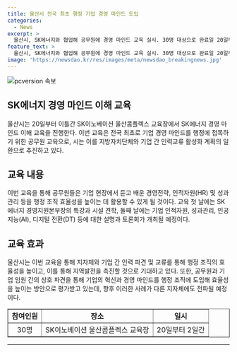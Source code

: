 ```yaml
---
title: 울산시 전국 최초 행정 기업 경영 마인드 도입
categories:
  - News
excerpt: >
  울산시, SK에너지와 협업해 공무원에 경영 마인드 교육 실시. 30명 대상으로 완료일 20일부터 2일간 진행 예정. 행정안전부와의 협업으로 추진 중이며, 교육을 통해 행정 조직 효율성을 높이고 지역발전 활성화 예정. 이번 교육에는 특강, 견학, 토론회 등 다양한 내용이 포함되며, 공무원과 기업 간의 파견 사례로 주목을 받고 있음. 향후 이 사례는 전국 지자체에 전파될 예정.
feature_text: >
  울산시, SK에너지와 협업해 공무원에 경영 마인드 교육 실시. 30명 대상으로 완료일 20일부터 2일간 진행 예정. 행정안전부와의 협업으로 추진 중이며, 교육을 통해 행정 조직 효율성을 높이고 지역발전 활성화 예정. 이번 교육에는 특강, 견학, 토론회 등 다양한 내용이 포함되며, 공무원과 기업 간의 파견 사례로 주목을 받고 있음. 향후 이 사례는 전국 지자체에 전파될 예정.
image: 'https://newsdao.kr/res/images/meta/newsdao_breakingnews.jpg'
---
```


<p><img src="https://newsdao.kr/res/images/meta/newsdao_breakingnews.jpg" alt="pcversion 속보" /></p>

<h2 data-ke-size="size26">SK에너지 경영 마인드 이해 교육</h2>

<p data-ke-size="size16">울산시는 20일부터 이틀간 SK이노베이션 울산콤플렉스 교육장에서 SK에너지 경영 마인드 이해 교육을 진행한다. 이번 교육은 전국 최초로 기업 경영 마인드를 행정에 접목하기 위한 공무원 교육으로, 시는 이를 지방자치단체와 기업 간 인력교류 활성화 계획의 일환으로 추진하고 있다.</p>

<h2 data-ke-size="size26">교육 내용</h2>

<p data-ke-size="size16">이번 교육을 통해 공무원들은 기업 현장에서 듣고 배운 경영전략, 인적자원(HR) 및 성과관리 등을 행정 조직 효율성을 높이는 데 활용할 수 있게 될 것이다. 교육 첫 날에는 SK에너지 경영지원본부장의 특강과 시설 견학, 둘째 날에는 기업 인적자원, 성과관리, 인공지능(AI), 디지털 전환(DT) 등에 대한 설명과 토론회가 개최될 예정이다.</p>

<h2 data-ke-size="size26">교육 효과</h2>

<p data-ke-size="size16">울산시는 이번 교육을 통해 지자체와 기업 간 인력 파견 및 교류를 통해 행정 조직의 효율성을 높이고, 이를 통해 지역발전을 촉진할 것으로 기대하고 있다. 또한, 공무원과 기업 임원 간의 상호 파견을 통해 기업의 혁신과 경영 마인드를 행정 조직에 도입해 효율성을 높이는 방안으로 평가받고 있는데, 향후 이러한 사례가 다른 지자체에도 전파될 예정이다.</p>

<table style="width: 100%;" border="1">
<tbody>
<tr>
<td style="text-align: center; height: 17px;"><b>참여인원</b></td>
<td style="text-align: center; height: 17px;"><b>장소</b></td>
<td style="text-align: center; height: 17px;"><b>일시</b></td>
</tr>
<tr>
<td style="text-align: center; height: 17px;">30명</td>
<td style="text-align: center; height: 17px;">SK이노베이션 울산콤플렉스 교육장</td>
<td style="text-align: center; height: 17px;">20일부터 2일간</td>
</tr>
</tbody>
</table>

<hr>

